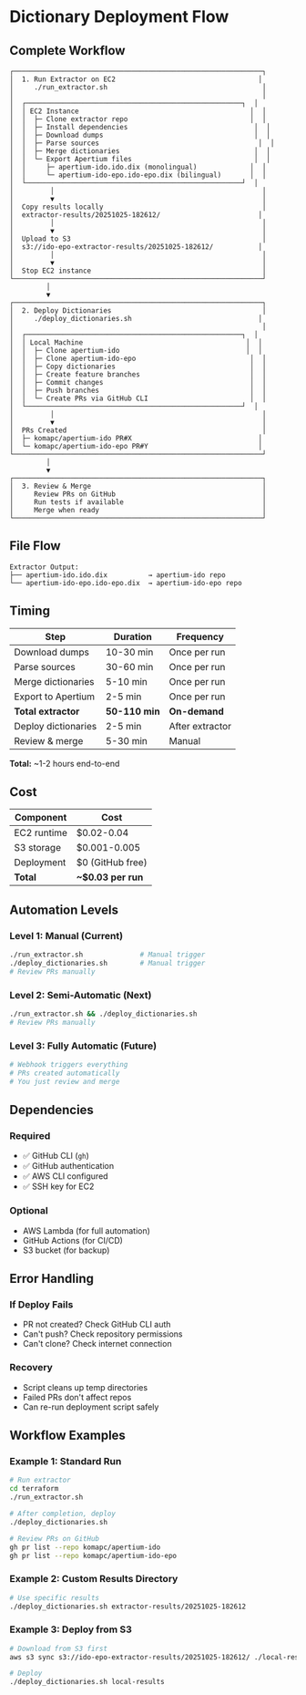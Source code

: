 # Dictionary Deployment Flow

## Complete Workflow

```
┌─────────────────────────────────────────────────────────────┐
│  1. Run Extractor on EC2                                   │
│     ./run_extractor.sh                                      │
│                                                             │
│  ┌─────────────────────────────────────────────────────┐  │
│  │ EC2 Instance                                          │  │
│  │  ├─ Clone extractor repo                              │  │
│  │  ├─ Install dependencies                               │  │
│  │  ├─ Download dumps                                     │  │
│  │  ├─ Parse sources                                       │  │
│  │  ├─ Merge dictionaries                                 │  │
│  │  └─ Export Apertium files                              │  │
│  │     ├─ apertium-ido.ido.dix (monolingual)             │  │
│  │     └─ apertium-ido-epo.ido-epo.dix (bilingual)       │  │
│  └─────────────────────────────────────────────────────┘  │
│         │                                                   │
│         ▼                                                   │
│  Copy results locally                                       │
│  extractor-results/20251025-182612/                        │
│         │                                                   │
│         ▼                                                   │
│  Upload to S3                                               │
│  s3://ido-epo-extractor-results/20251025-182612/           │
│         │                                                   │
│         ▼                                                   │
│  Stop EC2 instance                                          │
└─────────────────────────────────────────────────────────────┘
         │
         ▼
┌─────────────────────────────────────────────────────────────┐
│  2. Deploy Dictionaries                                     │
│     ./deploy_dictionaries.sh                               │
│                                                             │
│  ┌─────────────────────────────────────────────────────┐  │
│  │ Local Machine                                        │  │
│  │  ├─ Clone apertium-ido                               │  │
│  │  ├─ Clone apertium-ido-epo                            │  │
│  │  ├─ Copy dictionaries                                 │  │
│  │  ├─ Create feature branches                           │  │
│  │  ├─ Commit changes                                    │  │
│  │  ├─ Push branches                                     │  │
│  │  └─ Create PRs via GitHub CLI                         │  │
│  └─────────────────────────────────────────────────────┘  │
│         │                                                   │
│         ▼                                                   │
│  PRs Created                                                │
│  ├─ komapc/apertium-ido PR#X                               │
│  └─ komapc/apertium-ido-epo PR#Y                           │
└─────────────────────────────────────────────────────────────┘
         │
         ▼
┌─────────────────────────────────────────────────────────────┐
│  3. Review & Merge                                          │
│     Review PRs on GitHub                                    │
│     Run tests if available                                  │
│     Merge when ready                                        │
└─────────────────────────────────────────────────────────────┘
```

## File Flow

```
Extractor Output:
├── apertium-ido.ido.dix          → apertium-ido repo
└── apertium-ido-epo.ido-epo.dix  → apertium-ido-epo repo
```

## Timing

| Step | Duration | Frequency |
|------|----------|-----------|
| Download dumps | 10-30 min | Once per run |
| Parse sources | 30-60 min | Once per run |
| Merge dictionaries | 5-10 min | Once per run |
| Export to Apertium | 2-5 min | Once per run |
| **Total extractor** | **50-110 min** | **On-demand** |
| Deploy dictionaries | 2-5 min | After extractor |
| Review & merge | 5-30 min | Manual |

**Total:** ~1-2 hours end-to-end

## Cost

| Component | Cost |
|-----------|------|
| EC2 runtime | $0.02-0.04 |
| S3 storage | $0.001-0.005 |
| Deployment | $0 (GitHub free) |
| **Total** | **~$0.03 per run** |

## Automation Levels

### Level 1: Manual (Current)
```bash
./run_extractor.sh              # Manual trigger
./deploy_dictionaries.sh        # Manual trigger
# Review PRs manually
```

### Level 2: Semi-Automatic (Next)
```bash
./run_extractor.sh && ./deploy_dictionaries.sh
# Review PRs manually
```

### Level 3: Fully Automatic (Future)
```bash
# Webhook triggers everything
# PRs created automatically
# You just review and merge
```

## Dependencies

### Required
- ✅ GitHub CLI (`gh`)
- ✅ GitHub authentication
- ✅ AWS CLI configured
- ✅ SSH key for EC2

### Optional
- AWS Lambda (for full automation)
- GitHub Actions (for CI/CD)
- S3 bucket (for backup)

## Error Handling

### If Deploy Fails
- PR not created? Check GitHub CLI auth
- Can't push? Check repository permissions
- Can't clone? Check internet connection

### Recovery
- Script cleans up temp directories
- Failed PRs don't affect repos
- Can re-run deployment script safely

## Workflow Examples

### Example 1: Standard Run
```bash
# Run extractor
cd terraform
./run_extractor.sh

# After completion, deploy
./deploy_dictionaries.sh

# Review PRs on GitHub
gh pr list --repo komapc/apertium-ido
gh pr list --repo komapc/apertium-ido-epo
```

### Example 2: Custom Results Directory
```bash
# Use specific results
./deploy_dictionaries.sh extractor-results/20251025-182612
```

### Example 3: Deploy from S3
```bash
# Download from S3 first
aws s3 sync s3://ido-epo-extractor-results/20251025-182612/ ./local-results/

# Deploy
./deploy_dictionaries.sh local-results
```

